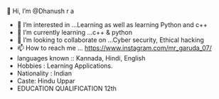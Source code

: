 👋 Hi, I’m @Dhanush r a
- 👀 I’m interested in ...Learning as well as learning Python and c++
- 🌱 I’m currently learning ...c++ & python
- 💞️ I’m looking to collaborate on ...Cyber security, Ethical hacking
- 📫 How to reach me ... https://www.instagram.com/mr_garuda_07/
-  languages known :: Kannada, Hindi, English
-  Hobbies : Learning Applications.
-   Nationality : Indian
-   Caste: Hindu Uppar
-   EDUCATION QUALIFICATION 12th 
